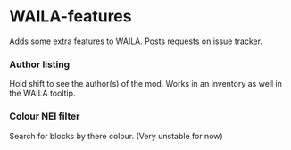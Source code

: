 WAILA-features
==============
Adds some extra features to WAILA. Posts requests on issue tracker.

### Author listing
Hold shift to see the author(s) of the mod. Works in an inventory as well in the WAILA tooltip.

### Colour NEI filter
Search for blocks by there colour. (Very unstable for now)